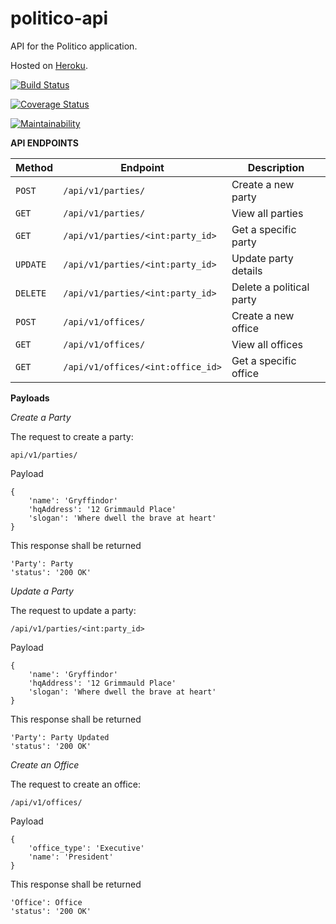 # politico-api
API for the Politico application.

Hosted on [Heroku](https://my-politico-api.herokuapp.com/).

[![Build Status](https://travis-ci.com/lizwkariuki58/politico-api.svg?branch=develop)](https://travis-ci.com/lizwkariuki58/politico-api)

[![Coverage Status](https://coveralls.io/repos/github/lizwkariuki58/politico-api/badge.svg?branch=develop)](https://coveralls.io/github/lizwkariuki58/politico-api?branch=develop)

[![Maintainability](https://api.codeclimate.com/v1/badges/12f0f1314a467dd219a1/maintainability)](https://codeclimate.com/github/lizwkariuki58/politico-api/maintainability)

**API ENDPOINTS**

| Method   | Endpoint                              | Description                           |
| -------- | --------------------------------------| ------------------------------------- |
| `POST`   | `/api/v1/parties/`                    | Create a new party                    |
| `GET`    | `/api/v1/parties/`                    | View all parties                      |
| `GET`    | `/api/v1/parties/<int:party_id>`      | Get a specific party                  |
| `UPDATE` | `/api/v1/parties/<int:party_id>`      | Update party details                  |
| `DELETE` | `/api/v1/parties/<int:party_id>`      | Delete a political party              |
| `POST`   | `/api/v1/offices/`                    | Create a new office                   |
| `GET`    | `/api/v1/offices/`                    | View all offices                      |
| `GET`    | `/api/v1/offices/<int:office_id>`     | Get a specific office                 |



**Payloads**

*Create a Party*

The request to create a party:

```api/v1/parties/```

Payload
```
{
    'name': 'Gryffindor'
    'hqAddress': '12 Grimmauld Place'
    'slogan': 'Where dwell the brave at heart'
}
```

This response shall be returned
```
'Party': Party
'status': '200 OK'
```

*Update a Party*

The request to update a party:

```/api/v1/parties/<int:party_id>```

Payload
```
{
    'name': 'Gryffindor'
    'hqAddress': '12 Grimmauld Place'
    'slogan': 'Where dwell the brave at heart'
}
```

This response shall be returned
```
'Party': Party Updated
'status': '200 OK'
```

*Create an Office*

The request to create an office:

```/api/v1/offices/```

Payload
```
{
    'office_type': 'Executive'
    'name': 'President'
}
```

This response shall be returned
```
'Office': Office
'status': '200 OK'
```
